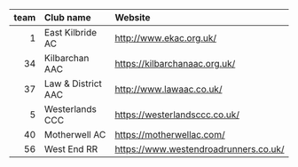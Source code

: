 |   team | Club name          | Website                               |
|-------:|:-------------------|:--------------------------------------|
|      1 | East Kilbride AC   | http://www.ekac.org.uk/               |
|     34 | Kilbarchan AAC     | https://kilbarchanaac.org.uk/         |
|     37 | Law & District AAC | http://www.lawaac.co.uk/              |
|      5 | Westerlands CCC    | https://westerlandsccc.co.uk/         |
|     40 | Motherwell AC      | https://motherwellac.com/             |
|     56 | West End RR        | https://www.westendroadrunners.co.uk/ |